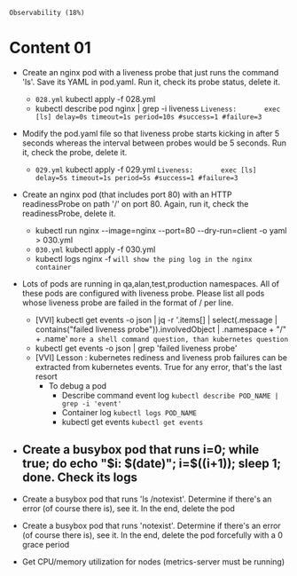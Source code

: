 `Observability (18%)`
# Content 01
- Create an nginx pod with a liveness probe that just runs the command 'ls'. Save its YAML in pod.yaml. Run it, check its probe status, delete it.
    - `028.yml` kubectl apply -f 028.yml
    - kubectl describe pod nginx | grep -i liveness `Liveness:       exec [ls] delay=0s timeout=1s period=10s #success=1 #failure=3`

- Modify the pod.yaml file so that liveness probe starts kicking in after 5 seconds whereas the interval between probes would be 5 seconds. Run it, check the probe, delete it.
    - `029.yml` kubectl apply -f 029.yml `Liveness:       exec [ls] delay=5s timeout=1s period=5s #success=1 #failure=3`
- Create an nginx pod (that includes port 80) with an HTTP readinessProbe on path '/' on port 80. Again, run it, check the readinessProbe, delete it.
    - kubectl run nginx --image=nginx --port=80 --dry-run=client -o yaml > 030.yml
    - `030.yml` kubectl apply -f 030.yml
    - kubectl logs nginx -f `will show the ping log in the nginx container`
- Lots of pods are running in qa,alan,test,production namespaces. All of these pods are configured with liveness probe. Please list all pods whose liveness probe are failed in the format of <namespace>/<pod name> per line.
    - [VVI] kubectl get events -o json | jq -r '.items[] | select(.message | contains("failed liveness probe")).involvedObject | .namespace + "/" + .name' `more a shell command question, than kubernetes question`
    - kubectl get events -o json | grep 'failed liveness probe'
    - [VVI] Lesson : kubernetes rediness and liveness prob failures can be extracted from kubernetes events. True for any error, that's the last resort
        - To debug a pod
            - Describe command event log `kubectl describe POD_NAME | grep -i 'event'`
            - Container log `kubectl logs POD_NAME`
            - kubectl get events `kubectl get events`


- Create a busybox pod that runs i=0; while true; do echo "$i: $(date)"; i=$((i+1)); sleep 1; done. Check its logs
    - 

- Create a busybox pod that runs 'ls /notexist'. Determine if there's an error (of course there is), see it. In the end, delete the pod

- Create a busybox pod that runs 'notexist'. Determine if there's an error (of course there is), see it. In the end, delete the pod forcefully with a 0 grace period

- Get CPU/memory utilization for nodes (metrics-server must be running)
